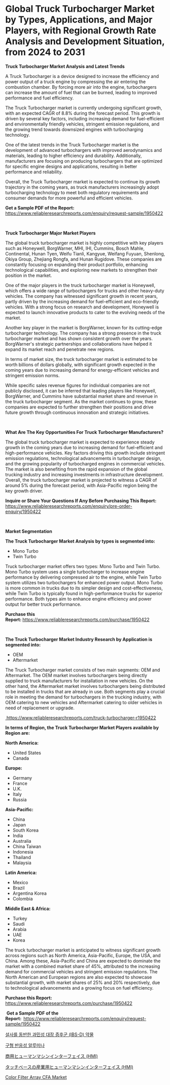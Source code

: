 <p><h1>Global Truck Turbocharger Market by Types, Applications, and Major Players, with Regional Growth Rate Analysis and Development Situation, from 2024 to 2031</h1></p><p><strong>Truck Turbocharger Market Analysis and Latest Trends</strong></p>
<p><p>A Truck Turbocharger is a device designed to increase the efficiency and power output of a truck engine by compressing the air entering the combustion chamber. By forcing more air into the engine, turbochargers can increase the amount of fuel that can be burned, leading to improved performance and fuel efficiency.</p><p>The Truck Turbocharger market is currently undergoing significant growth, with an expected CAGR of 8.8% during the forecast period. This growth is driven by several key factors, including increasing demand for fuel-efficient and environmentally friendly vehicles, stringent emission regulations, and the growing trend towards downsized engines with turbocharging technology.</p><p>One of the latest trends in the Truck Turbocharger market is the development of advanced turbochargers with improved aerodynamics and materials, leading to higher efficiency and durability. Additionally, manufacturers are focusing on producing turbochargers that are optimized for specific engine designs and applications, resulting in better performance and reliability.</p><p>Overall, the Truck Turbocharger market is expected to continue its growth trajectory in the coming years, as truck manufacturers increasingly adopt turbocharging technology to meet both regulatory requirements and consumer demands for more powerful and efficient vehicles.</p></p>
<p><strong>Get a Sample PDF of the Report:&nbsp;</strong> <a href="https://www.reliableresearchreports.com/enquiry/request-sample/1950422">https://www.reliableresearchreports.com/enquiry/request-sample/1950422</a></p>
<p>&nbsp;</p>
<p><strong>Truck Turbocharger Major Market Players</strong></p>
<p><p>The global truck turbocharger market is highly competitive with key players such as Honeywell, BorgWarner, MHI, IHI, Cummins, Bosch Mahle, Continental, Hunan Tyen, Weifu Tianli, Kangyue, Weifang Fuyuan, Shenlong, Okiya Group, Zhejiang Rongfa, and Hunan Rugidove. These companies are constantly focusing on expanding their product portfolio, enhancing technological capabilities, and exploring new markets to strengthen their position in the market.</p><p>One of the major players in the truck turbocharger market is Honeywell, which offers a wide range of turbochargers for trucks and other heavy-duty vehicles. The company has witnessed significant growth in recent years, partly driven by the increasing demand for fuel-efficient and eco-friendly vehicles. With a strong focus on research and development, Honeywell is expected to launch innovative products to cater to the evolving needs of the market.</p><p>Another key player in the market is BorgWarner, known for its cutting-edge turbocharger technology. The company has a strong presence in the truck turbocharger market and has shown consistent growth over the years. BorgWarner's strategic partnerships and collaborations have helped it expand its market reach and penetrate new regions.</p><p>In terms of market size, the truck turbocharger market is estimated to be worth billions of dollars globally, with significant growth expected in the coming years due to increasing demand for energy-efficient vehicles and stringent emission norms.</p><p>While specific sales revenue figures for individual companies are not publicly disclosed, it can be inferred that leading players like Honeywell, BorgWarner, and Cummins have substantial market share and revenue in the truck turbocharger segment. As the market continues to grow, these companies are expected to further strengthen their positions and drive future growth through continuous innovation and strategic initiatives.</p></p>
<p>&nbsp;</p>
<p><strong>What Are The Key Opportunities For Truck Turbocharger Manufacturers?</strong></p>
<p><p>The global truck turbocharger market is expected to experience steady growth in the coming years due to increasing demand for fuel-efficient and high-performance vehicles. Key factors driving this growth include stringent emission regulations, technological advancements in turbocharger design, and the growing popularity of turbocharged engines in commercial vehicles. The market is also benefiting from the rapid expansion of the global trucking industry and increasing investments in infrastructure development. Overall, the truck turbocharger market is projected to witness a CAGR of around 5% during the forecast period, with Asia-Pacific region being the key growth driver.</p></p>
<p><strong>Inquire or Share Your Questions If Any Before Purchasing This Report:</strong> <a href="https://www.reliableresearchreports.com/enquiry/pre-order-enquiry/1950422">https://www.reliableresearchreports.com/enquiry/pre-order-enquiry/1950422</a></p>
<p>&nbsp;</p>
<p><strong>Market Segmentation</strong></p>
<p><strong>The Truck Turbocharger Market Analysis by types is segmented into:</strong></p>
<p><ul><li>Mono Turbo</li><li>Twin Turbo</li></ul></p>
<p><p>Truck turbocharger market offers two types: Mono Turbo and Twin Turbo. Mono Turbo system uses a single turbocharger to increase engine performance by delivering compressed air to the engine, while Twin Turbo system utilizes two turbochargers for enhanced power output. Mono Turbo is more common in trucks due to its simpler design and cost-effectiveness, while Twin Turbo is typically found in high-performance trucks for superior performance. Both types aim to enhance engine efficiency and power output for better truck performance.</p></p>
<p><strong>Purchase this Report:&nbsp;</strong><a href="https://www.reliableresearchreports.com/purchase/1950422">https://www.reliableresearchreports.com/purchase/1950422</a></p>
<p>&nbsp;</p>
<p><strong>The Truck Turbocharger Market Industry Research by Application is segmented into:</strong></p>
<p><ul><li>OEM</li><li>Aftermarket</li></ul></p>
<p><p>The Truck Turbocharger market consists of two main segments: OEM and Aftermarket. The OEM market involves turbochargers being directly supplied to truck manufacturers for installation in new vehicles. On the other hand, the Aftermarket market involves turbochargers being distributed to be installed in trucks that are already in use. Both segments play a crucial role in meeting the demand for turbochargers in the trucking industry, with OEM catering to new vehicles and Aftermarket catering to older vehicles in need of replacement or upgrade.</p></p>
<p><a href="https://www.reliableresearchreports.com/truck-turbocharger-r1950422">&nbsp;https://www.reliableresearchreports.com/truck-turbocharger-r1950422</a></p>
<p><strong>In terms of Region, the Truck Turbocharger Market Players available by Region are:</strong></p>
<p>
    <p> <strong> North America: </strong>
        <ul>
            <li>United States</li>
            <li>Canada</li>
        </ul>
        </p> 
    <p> <strong> Europe: </strong>
        <ul>
            <li>Germany</li>
            <li>France</li>
            <li>U.K.</li>
            <li>Italy</li>
            <li>Russia</li>
        </ul>
        </p> 
    <p> <strong> Asia-Pacific: </strong>
        <ul>
            <li>China</li>
            <li>Japan</li>
            <li>South Korea</li>
            <li>India</li>
            <li>Australia</li>
            <li>China Taiwan</li>
            <li>Indonesia</li>
            <li>Thailand</li>
            <li>Malaysia</li>
        </ul>
        </p> 
    <p> <strong> Latin America: </strong>
        <ul>
            <li>Mexico</li>
            <li>Brazil</li>
            <li>Argentina Korea</li>
            <li>Colombia</li>
        </ul>
        </p> 
    <p> <strong> Middle East & Africa: </strong>
        <ul>
            <li>Turkey</li>
            <li>Saudi</li>
            <li>Arabia</li>
            <li>UAE</li>
            <li>Korea</li>
        </ul>
    </p>
    </p>
<p><p>The truck turbocharger market is anticipated to witness significant growth across regions such as North America, Asia-Pacific, Europe, the USA, and China. Among these, Asia-Pacific and China are expected to dominate the market with a combined market share of 45%, attributed to the increasing demand for commercial vehicles and stringent emission regulations. The North American and European regions are also expected to showcase substantial growth, with market shares of 25% and 20% respectively, due to technological advancements and a growing focus on fuel efficiency.</p></p>
<p><strong>Purchase this Report: </strong><a href="https://www.reliableresearchreports.com/purchase/1950422">https://www.reliableresearchreports.com/purchase/1950422</a></p>
<p>&nbsp;<strong>Get a Sample PDF of the Report:&nbsp;&nbsp;</strong><a href="https://www.reliableresearchreports.com/enquiry/request-sample/1950422">https://www.reliableresearchreports.com/enquiry/request-sample/1950422</a></p>
<p><strong></strong></p>
<p><p><a href="https://github.com/sarassiksa/Market-Research-Report-List-1/blob/main/3447204127334.md">설사를 동반한 과민성 대장 증후군 (IBS-D) 약물</a></p><p><a href="https://github.com/akzkkws047661437/Market-Research-Report-List-2/blob/main/5329395112393.md">구형 반응성 알루미나</a></p><p><a href="https://github.com/xtkhtofdt934839/Market-Research-Report-List-2/blob/main/9257713120299.md">商用ヒューマンマシンインターフェイス (HMI)</a></p><p><a href="https://github.com/LeoraEber/Market-Research-Report-List-1/blob/main/7978685120298.md">タッチベースの産業用ヒューマンマシンインターフェイス (HMI)</a></p><p><a href="https://github.com/caicuccucga/Market-Research-Report-List-1/blob/main/color-filter-array-cfa-market.md">Color Filter Array CFA Market</a></p></p>